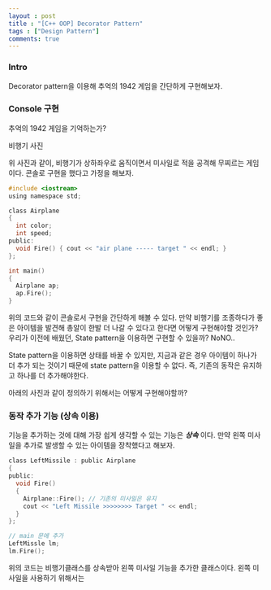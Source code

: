 ```yaml
---
layout : post
title : "[C++ OOP] Decorator Pattern" 
tags : ["Design Pattern"]
comments: true
---
```

### Intro
Decorator pattern을 이용해 추억의 1942 게임을 간단하게 구현해보자.

### Console 구현
추억의 1942 게임을 기억하는가?

비행기 사진

위 사진과 같이, 비행기가 상하좌우로 움직이면서 미사일로 적을 공격해 무찌르는 게임이다.
콘솔로 구현을 했다고 가정을 해보자.

```c
#include <iostream>
using namespace std;

class Airplane
{
  int color;
  int speed;
public:
  void Fire() { cout << "air plane ----- target " << endl; }
};

int main()
{
  Airplane ap;
  ap.Fire();
}
```

위의 코드와 같이 콘솔로서 구현을 간단하게 해볼 수 있다.
만약 비행기를 조종하다가 좋은 아이템을 발견해 총알이 한발 더 나갈 수 있다고 한다면 어떻게 구현해야할 것인가?
우리가 이전에 배웠던, State pattern을 이용하면 구현할 수 있을까? NoNO..

State pattern을 이용하면 상태를 바꿀 수 있지만, 지금과 같은 경우 아이템이 하나가 더 추가 되는 것이기 때문에 state pattern을 이용할 수 없다. 즉, 기존의 동작은 유지하고 하나를 더 추가해야한다.

아래의 사진과 같이 정의하기 위해서는 어떻게 구현해야할까?

### 동작 추가 기능 (상속 이용)
기능을 추가하는 것에 대해 가장 쉽게 생각할 수 있는 기능은 ***상속*** 이다.
만약 왼쪽 미사일을 추가로 발생할 수 있는 아이템을 장착했다고 해보자.

```c
class LeftMissile : public Airplane
{
public:
  void Fire()
  {
    Airplane::Fire(); // 기존의 미사일은 유지
    cout << "Left Missile >>>>>>>> Target " << endl;
  }
};

// main 문에 추가
LeftMissle lm;
lm.Fire();
```

위의 코드는 비행기클래스를 상속받아 왼쪽 미사일 기능을 추가한 클래스이다. 왼쪽 미사일을 사용하기 위해서는

